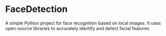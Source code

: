 # FaceDetection
A simple Python project for face recognition based on local images. It uses open-source libraries to accurately identify and detect facial features.
